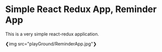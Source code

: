 # Simple React Redux App, Reminder App
This is a very simple react-redux application.

❮img src="playGround/ReminderApp.jpg"❯

